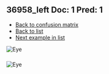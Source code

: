 ## 36958_left Doc: 1 Pred: 1
- [Back to confusion matrix](https://github.com/juliandewit/kaggle_retinopathy/blob/master/matrix.md)
- [Back to list](https://github.com/juliandewit/kaggle_retinopathy/blob/master/lists/11/list.md)
- [Next example in list](https://github.com/juliandewit/kaggle_retinopathy/blob/master/lists/11/37/37192_left.md)

![Eye](https://retinopaty.blob.core.windows.net/size1024/36958_left_1.jpeg)

### 

![Eye]()

